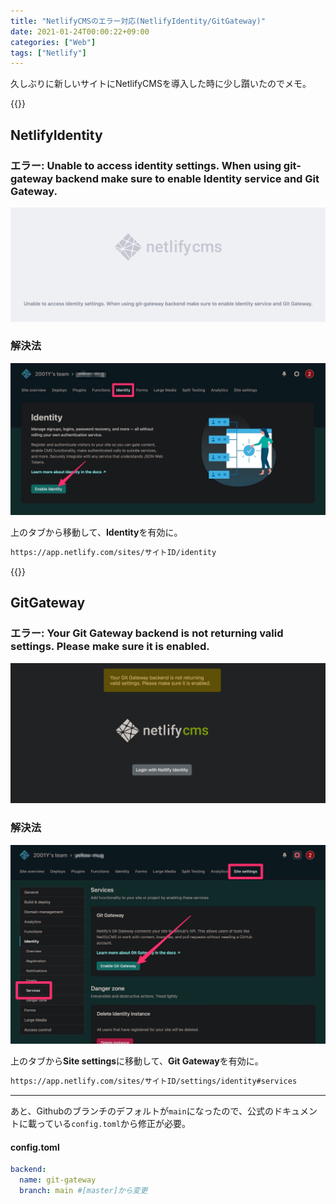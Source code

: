 ```yaml
---
title: "NetlifyCMSのエラー対応(NetlifyIdentity/GitGateway)"
date: 2021-01-24T00:00:22+09:00
categories: ["Web"]
tags: ["Netlify"]
---
```


久しぶりに新しいサイトにNetlifyCMSを導入した時に少し躓いたのでメモ。

{{<ad>}}

## NetlifyIdentity

### エラー: Unable to access identity settings. When using git-gateway backend make sure to enable Identity service and Git Gateway.

![](../../../images/netlifycms-error-1.jpg)

### 解決法

![](../../../images/netlifycms-error-2.jpg)

上のタブから移動して、<b>Identity</b>を有効に。

```html
https://app.netlify.com/sites/サイトID/identity
```

{{<ad>}}

## GitGateway

### エラー: Your Git Gateway backend is not returning valid settings. Please make sure it is enabled.

![](../../../images/netlifycms-error-3.jpg)

### 解決法

![](../../../images/netlifycms-error-4.jpg)

上のタブから<b>Site settings</b>に移動して、<b>Git Gateway</b>を有効に。

```html
https://app.netlify.com/sites/サイトID/settings/identity#services
```

***

あと、Githubのブランチのデフォルトが`main`になったので、公式のドキュメントに載っている`config.toml`から修正が必要。

#### config.toml

```yaml
backend:
  name: git-gateway
  branch: main #[master]から変更
```